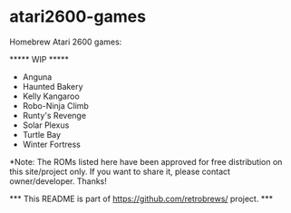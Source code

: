 # atari2600-games

Homebrew Atari 2600 games:

***** WIP *****

- Anguna<br />
- Haunted Bakery<br />
- Kelly Kangaroo<br />
- Robo-Ninja Climb<br />
- Runty's Revenge<br />
- Solar Plexus<br />
- Turtle Bay<br />
- Winter Fortress<br />


*Note: The ROMs listed here have been approved for free distribution on this site/project only. If you want to share it, please contact owner/developer. Thanks!

*** This README is part of https://github.com/retrobrews/ project. ***
